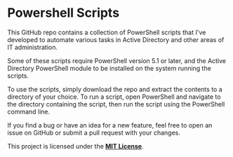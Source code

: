 # Powershell Scripts

This GitHub repo contains a collection of PowerShell scripts that I've developed to automate various tasks in Active Directory and other areas of IT administration.

Some of these scripts require PowerShell version 5.1 or later, and the Active Directory PowerShell module to be installed on the system running the scripts.

To use the scripts, simply download the repo and extract the contents to a directory of your choice. To run a script, open PowerShell and navigate 
to the directory containing the script, then run the script using the PowerShell command line.

If you find a bug or have an idea for a new feature, feel free to open an issue on GitHub or submit a pull request with your changes.

This project is licensed under the **[MIT License](https://opensource.org/licenses/MIT)**.

